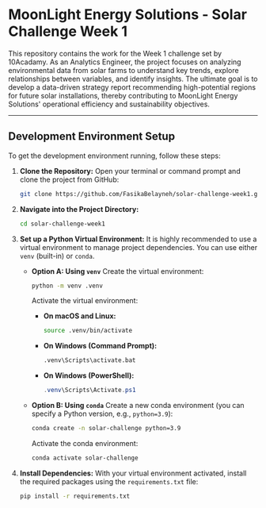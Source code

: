 # MoonLight Energy Solutions - Solar Challenge Week 1

This repository contains the work for the Week 1 challenge set by 10Acadamy. As an Analytics Engineer, the project focuses on analyzing environmental data from solar farms to understand key trends, explore relationships between variables, and identify insights. The ultimate goal is to develop a data-driven strategy report recommending high-potential regions for future solar installations, thereby contributing to MoonLight Energy Solutions' operational efficiency and sustainability objectives.

---

## Development Environment Setup

To get the development environment running, follow these steps:

1.  **Clone the Repository:**
    Open your terminal or command prompt and clone the project from GitHub:
    ```bash
    git clone https://github.com/FasikaBelayneh/solar-challenge-week1.git
    ```
2.  **Navigate into the Project Directory:**
    ```bash
    cd solar-challenge-week1
    ```

3.  **Set up a Python Virtual Environment:**
    It is highly recommended to use a virtual environment to manage project dependencies. You can use either `venv` (built-in) or `conda`.

    * **Option A: Using `venv`**
        Create the virtual environment:
        ```bash
        python -m venv .venv
        ```
        Activate the virtual environment:
        * **On macOS and Linux:**
            ```bash
            source .venv/bin/activate
            ```
        * **On Windows (Command Prompt):**
            ```bash
            .venv\Scripts\activate.bat
            ```
        * **On Windows (PowerShell):**
            ```powershell
            .venv\Scripts\Activate.ps1
            ```

    * **Option B: Using `conda`**
        Create a new conda environment (you can specify a Python version, e.g., `python=3.9`):
        ```bash
        conda create -n solar-challenge python=3.9
        ```
        Activate the conda environment:
        ```bash
        conda activate solar-challenge
        ```

4.  **Install Dependencies:**
    With your virtual environment activated, install the required packages using the `requirements.txt` file:
    ```bash
    pip install -r requirements.txt
    ```






